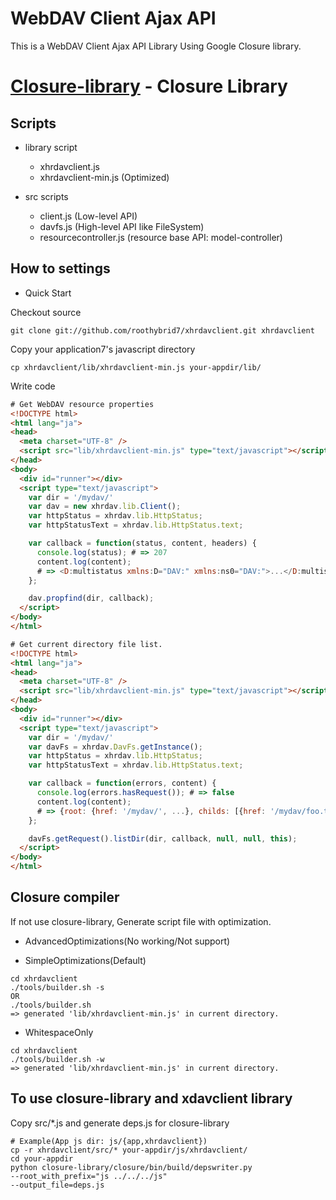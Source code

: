 
WebDAV Client Ajax API
=======================

This is a WebDAV Client Ajax API Library Using Google Closure library.

[Closure-library](http://code.google.com/p/closure-library/) - Closure Library
===============================================================================

Scripts
--------

* library script
    * xhrdavclient.js
    * xhrdavclient-min.js (Optimized)

* src scripts
    * client.js (Low-level API)
    * davfs.js (High-level API like FileSystem)
    * resourcecontroller.js (resource base API: model-controller)

How to settings
-----------------

* Quick Start

Checkout source

```
git clone git://github.com/roothybrid7/xhrdavclient.git xhrdavclient
```

Copy your application7's javascript directory

```
cp xhrdavclient/lib/xhrdavclient-min.js your-appdir/lib/
```

Write code

``` html
# Get WebDAV resource properties
<!DOCTYPE html>
<html lang="ja">
<head>
  <meta charset="UTF-8" />
  <script src="lib/xhrdavclient-min.js" type="text/javascript"></script>
</head>
<body>
  <div id="runner"></div>
  <script type="text/javascript">
    var dir = '/mydav/'
    var dav = new xhrdav.lib.Client();
    var httpStatus = xhrdav.lib.HttpStatus;
    var httpStatusText = xhrdav.lib.HttpStatus.text;

    var callback = function(status, content, headers) {
      console.log(status); # => 207
      content.log(content);
      # => <D:multistatus xmlns:D="DAV:" xmlns:ns0="DAV:">...</D:multistatus>
    };

    dav.propfind(dir, callback);
  </script>
</body>
</html>
```

``` html
# Get current directory file list.
<!DOCTYPE html>
<html lang="ja">
<head>
  <meta charset="UTF-8" />
  <script src="lib/xhrdavclient-min.js" type="text/javascript"></script>
</head>
<body>
  <div id="runner"></div>
  <script type="text/javascript">
    var dir = '/mydav/'
    var davFs = xhrdav.DavFs.getInstance();
    var httpStatus = xhrdav.lib.HttpStatus;
    var httpStatusText = xhrdav.lib.HttpStatus.text;

    var callback = function(errors, content) {
      console.log(errors.hasRequest()); # => false
      content.log(content);
      # => {root: {href: '/mydav/', ...}, childs: [{href: '/mydav/foo.txt', ...}, {href: '/mydav/bar/', ...}]}
    };

    davFs.getRequest().listDir(dir, callback, null, null, this);
  </script>
</body>
</html>
```


Closure compiler
-----------------

If not use closure-library, Generate script file with optimization.

* AdvancedOptimizations(No working/Not support)

* SimpleOptimizations(Default)

```
cd xhrdavclient
./tools/builder.sh -s
OR
./tools/builder.sh
=> generated 'lib/xhrdavclient-min.js' in current directory.
```

* WhitespaceOnly

```
cd xhrdavclient
./tools/builder.sh -w
=> generated 'lib/xhrdavclient-min.js' in current directory.
```

To use closure-library and xdavclient library
----------------------------------------------

Copy src/*.js and generate deps.js for closure-library

```
# Example(App js dir: js/{app,xhrdavclient})
cp -r xhrdavclient/src/* your-appdir/js/xhrdavclient/
cd your-appdir
python closure-library/closure/bin/build/depswriter.py
--root_with_prefix="js ../../../js"
--output_file=deps.js
```
